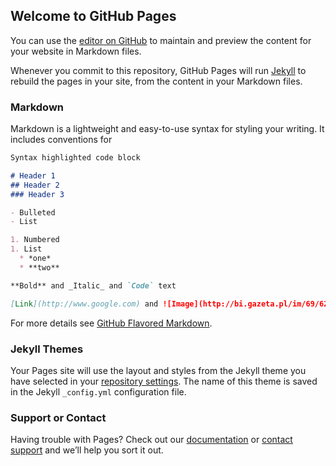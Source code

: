## Welcome to GitHub Pages

You can use the [editor on GitHub](https://github.com/R0x0r77/R0x0r77.github.io/edit/master/README.md) to maintain and preview the content for your website in Markdown files.

Whenever you commit to this repository, GitHub Pages will run [Jekyll](https://jekyllrb.com/) to rebuild the pages in your site, from the content in your Markdown files.

### Markdown

Markdown is a lightweight and easy-to-use syntax for styling your writing. It includes conventions for

```markdown
Syntax highlighted code block

# Header 1
## Header 2
### Header 3

- Bulleted
- List

1. Numbered
1. List
  * *one*
  * **two**

**Bold** and _Italic_ and `Code` text

[Link](http://www.google.com) and ![Image](http://bi.gazeta.pl/im/69/62/14/z21376617IH,Kadr-z-bajki-Reksio-fot-materialy-prasowe.jpg)
```

For more details see [GitHub Flavored Markdown](https://guides.github.com/features/mastering-markdown/).

### Jekyll Themes

Your Pages site will use the layout and styles from the Jekyll theme you have selected in your [repository settings](https://github.com/R0x0r77/R0x0r77.github.io/settings). The name of this theme is saved in the Jekyll `_config.yml` configuration file.

### Support or Contact

Having trouble with Pages? Check out our [documentation](https://help.github.com/categories/github-pages-basics/) or [contact support](https://github.com/contact) and we’ll help you sort it out.
